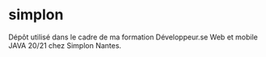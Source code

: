 # simplon
Dépôt utilisé dans le cadre de ma formation Développeur.se Web et mobile JAVA 20/21 chez Simplon Nantes.